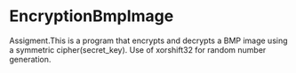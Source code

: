 # EncryptionBmpImage

Assigment.This is a program that encrypts and decrypts a BMP image using a symmetric cipher(secret_key). Use of xorshift32 for random number generation.
